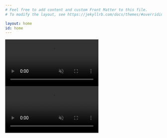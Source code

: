 ```yaml
---
# Feel free to add content and custom Front Matter to this file.
# To modify the layout, see https://jekyllrb.com/docs/themes/#overriding-theme-defaults

layout: home
id: home
---
```


<div id="home">
    <div>
        <video autoplay muted loop class="home-video" id="home-video">
            <source src="/assets/videos/logo-pink.mp4" type="video/mp4">
        </video>
        <video autoplay muted loop class="home-video" id="home-video-mobile">
            <source src="/assets/videos/logo-pink-mobile.mp4" type="video/mp4">
        </video>
    </div>
</div>